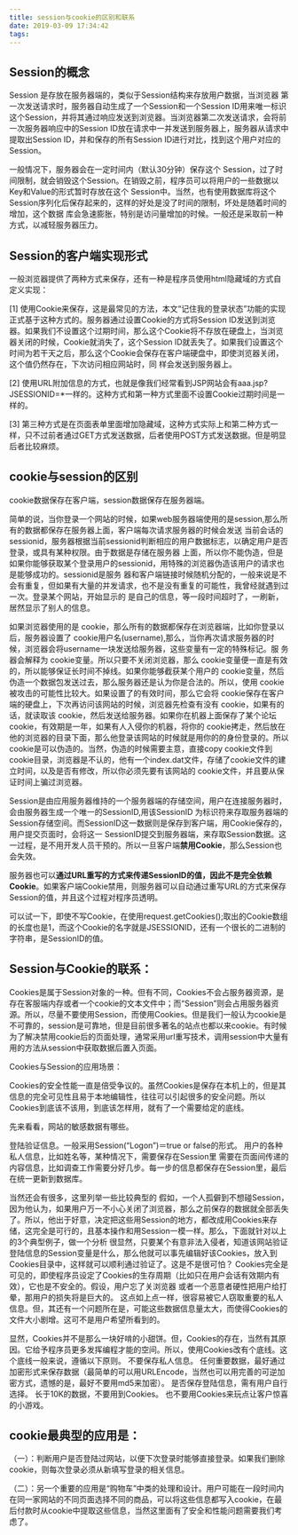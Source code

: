 ```yaml
---
title: session与cookie的区别和联系
date: 2019-03-09 17:34:42
tags:
---
```


## Session的概念

Session 是存放在服务器端的，类似于Session结构来存放用户数据，当浏览器 第一次发送请求时，服务器自动生成了一个Session和一个Session ID用来唯一标识这个Session，并将其通过响应发送到浏览器。当浏览器第二次发送请求，会将前一次服务器响应中的Session ID放在请求中一并发送到服务器上，服务器从请求中提取出Session ID，并和保存的所有Session ID进行对比，找到这个用户对应的Session。

一般情况下，服务器会在一定时间内（默认30分钟）保存这个 Session，过了时间限制，就会销毁这个Session。在销毁之前，程序员可以将用户的一些数据以Key和Value的形式暂时存放在这个 Session中。当然，也有使用数据库将这个Session序列化后保存起来的，这样的好处是没了时间的限制，坏处是随着时间的增加，这个数据 库会急速膨胀，特别是访问量增加的时候。一般还是采取前一种方式，以减轻服务器压力。

## Session的客户端实现形式

一般浏览器提供了两种方式来保存，还有一种是程序员使用html隐藏域的方式自定义实现：

[1] 使用Cookie来保存，这是最常见的方法，本文“记住我的登录状态”功能的实现正式基于这种方式的。服务器通过设置Cookie的方式将Session ID发送到浏览器。如果我们不设置这个过期时间，那么这个Cookie将不存放在硬盘上，当浏览器关闭的时候，Cookie就消失了，这个Session ID就丢失了。如果我们设置这个时间为若干天之后，那么这个Cookie会保存在客户端硬盘中，即使浏览器关闭，这个值仍然存在，下次访问相应网站时，同 样会发送到服务器上。

[2] 使用URL附加信息的方式，也就是像我们经常看到JSP网站会有aaa.jsp?JSESSIONID=*一样的。这种方式和第一种方式里面不设置Cookie过期时间是一样的。

[3] 第三种方式是在页面表单里面增加隐藏域，这种方式实际上和第二种方式一样，只不过前者通过GET方式发送数据，后者使用POST方式发送数据。但是明显后者比较麻烦。


## cookie与session的区别

cookie数据保存在客户端，session数据保存在服务器端。

简单的说，当你登录一个网站的时候，如果web服务器端使用的是session,那么所有的数据都保存在服务器上面，客户端每次请求服务器的时候会发送 当前会话的sessionid，服务器根据当前sessionid判断相应的用户数据标志，以确定用户是否登录，或具有某种权限。由于数据是存储在服务器 上面，所以你不能伪造，但是如果你能够获取某个登录用户的sessionid，用特殊的浏览器伪造该用户的请求也是能够成功的。sessionid是服务 器和客户端链接时候随机分配的，一般来说是不会有重复，但如果有大量的并发请求，也不是没有重复的可能性，我曾经就遇到过一次。登录某个网站，开始显示的 是自己的信息，等一段时间超时了，一刷新，居然显示了别人的信息。

如果浏览器使用的是 cookie，那么所有的数据都保存在浏览器端，比如你登录以后，服务器设置了 cookie用户名(username),那么，当你再次请求服务器的时候，浏览器会将username一块发送给服务器，这些变量有一定的特殊标记。服 务器会解释为 cookie变量。所以只要不关闭浏览器，那么 cookie变量便一直是有效的，所以能够保证长时间不掉线。如果你能够截获某个用户的 cookie变量，然后伪造一个数据包发送过去，那么服务器还是认为你是合法的。所以，使用 cookie被攻击的可能性比较大。如果设置了的有效时间，那么它会将 cookie保存在客户端的硬盘上，下次再访问该网站的时候，浏览器先检查有没有 cookie，如果有的话，就读取该 cookie，然后发送给服务器。如果你在机器上面保存了某个论坛 cookie，有效期是一年，如果有人入侵你的机器，将你的 cookie拷走，然后放在他的浏览器的目录下面，那么他登录该网站的时候就是用你的的身份登录的。所以 cookie是可以伪造的。当然，伪造的时候需要主意，直接copy cookie文件到 cookie目录，浏览器是不认的，他有一个index.dat文件，存储了cookie文件的建立时间，以及是否有修改，所以你必须先要有该网站的 cookie文件，并且要从保证时间上骗过浏览器。

Session是由应用服务器维持的一个服务器端的存储空间，用户在连接服务器时，会由服务器生成一个唯一的SessionID,用该SessionID 为标识符来存取服务器端的Session存储空间。而SessionID这一数据则是保存到客户端，用Cookie保存的，用户提交页面时，会将这一 SessionID提交到服务器端，来存取Session数据。这一过程，是不用开发人员干预的。所以一旦客户端**禁用Cookie**，那么Session也会失效。

服务器也可以**通过URL重写的方式来传递SessionID的值，因此不是完全依赖Cookie**。如果客户端Cookie禁用，则服务器可以自动通过重写URL的方式来保存Session的值，并且这个过程对程序员透明。

可以试一下，即使不写Cookie，在使用request.getCookies();取出的Cookie数组的长度也是1，而这个Cookie的名字就是JSESSIONID，还有一个很长的二进制的字符串，是SessionID的值。


## Session与Cookie的联系：
Cookies是属于Session对象的一种。但有不同，Cookies不会占服务器资源，是存在客服端内存或者一个cookie的文本文件中；而“Session”则会占用服务器资源。所以，尽量不要使用Session，而使用Cookies。但是我们一般认为cookie是不可靠的，session是可靠地，但是目前很多著名的站点也都以来cookie。有时候为了解决禁用cookie后的页面处理，通常采用url重写技术，调用session中大量有用的方法从session中获取数据后置入页面。

Cookies与Session的应用场景：

Cookies的安全性能一直是倍受争议的。虽然Cookies是保存在本机上的，但是其信息的完全可见性且易于本地编辑性，往往可以引起很多的安全问题。所以Cookies到底该不该用，到底该怎样用，就有了一个需要给定的底线。

先来看看，网站的敏感数据有哪些。

登陆验证信息。一般采用Session(“Logon”)＝true or false的形式。
用户的各种私人信息，比如姓名等，某种情况下，需要保存在Session里
需要在页面间传递的内容信息，比如调查工作需要分好几步。每一步的信息都保存在Session里，最后在统一更新到数据库。

当然还会有很多，这里列举一些比较典型的
假如，一个人孤僻到不想碰Session，因为他认为，如果用户万一不小心关闭了浏览器，那么之前保存的数据就全部丢失了。所以，他出于好意，决定把这些用Session的地方，都改成用Cookies来存储，这完全是可行的，且基本操作和用Session一模一样。那么，下面就针对以上的3个典型例子，做一个分析
很显然，只要某个有意非法入侵者，知道该网站验证登陆信息的Session变量是什么，那么他就可以事先编辑好该Cookies，放入到Cookies目录中，这样就可以顺利通过验证了。这是不是很可怕？
Cookies完全是可见的，即使程序员设定了Cookies的生存周期（比如只在用户会话有效期内有效），它也是不安全的。假设，用户忘了关浏览器 或者一个恶意者硬性把用户给打晕，那用户的损失将是巨大的。
这点如上点一样，很容易被它人窃取重要的私人信息。但，其还有一个问题所在是，可能这些数据信息量太大，而使得Cookies的文件大小剧增。这可不是用户希望所看到的。

显然，Cookies并不是那么一块好啃的小甜饼。但，Cookies的存在，当然有其原因。它给予程序员更多发挥编程才能的空间。所以，使用Cookies改有个底线。这个底线一般来说，遵循以下原则。
不要保存私人信息。
任何重要数据，最好通过加密形式来保存数据（最简单的可以用URLEncode，当然也可以用完善的可逆加密方式，遗憾的是，最好不要用md5来加密）。
是否保存登陆信息，需有用户自行选择。
长于10K的数据，不要用到Cookies。
也不要用Cookies来玩点让客户惊喜的小游戏。


## cookie最典型的应用是：
（一）：判断用户是否登陆过网站，以便下次登录时能够直接登录。如果我们删除cookie，则每次登录必须从新填写登录的相关信息。

（二）：另一个重要的应用是“购物车”中类的处理和设计。用户可能在一段时间内在同一家网站的不同页面选择不同的商品，可以将这些信息都写入cookie，在最后付款时从cookie中提取这些信息，当然这里面有了安全和性能问题需要我们考虑了。


